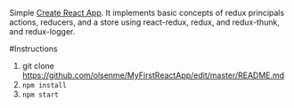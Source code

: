 Simple [Create React App](https://github.com/facebook/create-react-app). It implements basic concepts of redux principals actions, reducers, and a store using react-redux, redux, and redux-thunk, and redux-logger.

#Instructions
1. git clone https://github.com/olsenme/MyFirstReactApp/edit/master/README.md
2. ```npm install```
3. ```npm start```

